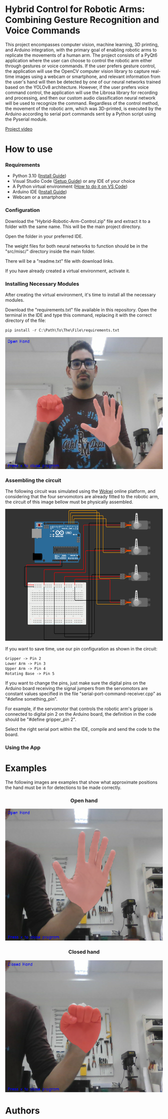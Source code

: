 # Hybrid Control for Robotic Arms: Combining Gesture Recognition and Voice Commands

This project encompasses computer vision, machine learning, 3D printing, and Arduino integration, with the primary goal of enabling robotic arms to replicate the movements of a human arm. The project consists of a PyQt6 application where the user can choose to control the robotic arm either through gestures or voice commands. If the user prefers gesture control, the application will use the OpenCV computer vision library to capture real-time images using a webcam or smartphone, and relevant information from the user's hand will then be detected by one of our neural networks trained based on the YOLOv8 architecture. However, if the user prefers voice command control, the application will use the Librosa library for recording and processing, and then our custom audio classification neural network will be used to recognize the command. Regardless of the control method, the movement of the robotic arm, which was 3D-printed, is executed by the Arduino according to serial port commands sent by a Python script using the Pyserial module.

[Project video](https://github.com/heltonmaia/ECT-proj-roboticArm/assets/4681481/2796c126-4182-4c66-be8b-e16110343908)

# How to use
### **Requirements**
  - Python 3.10 ([Install Guide](https://www.python.org/downloads/release/python-3100/))
  - Visual Studio Code ([Setup Guide](https://code.visualstudio.com/docs/setup/setup-overview)) or any IDE of your choice
  - A Python virtual environment ([How to do it on VS Code](https://code.visualstudio.com/docs/python/environments))
  - Arduino IDE ([Install Guide](https://www.arduino.cc/en/software))
  - Webcam or a smartphone
    
### **Configuration**
Download the "Hybrid-Robotic-Arm-Control.zip" file and extract it to a folder with the same name. This will be the main project directory.

Open the folder in your preferred IDE.

The weight files for both neural networks to function should be in the "src/misc/" directory inside the main folder.

There will be a "readme.txt" file with download links.

If you have already created a virtual environment, activate it.

### **Installing Necessary Modules**

After creating the virtual environment, it's time to install all the necessary modules.

Download the "requirements.txt" file available in this repository. Open the terminal in the IDE and type this command, replacing it with the correct directory of the file:

```python
pip install -r C:\Path\To\The\File\requirements.txt
```

<p align="center"><img src="https://github.com/heltonmaia/ECT-proj-roboticArm/blob/main/images/hand%20detection%20in%20range.png?raw=true" style="width: 600px; height: 420px;"></p>

### **Assembling the circuit**
The following circuit was simulated using the [Wokwi](https://wokwi.com/projects/new/arduino-uno) online platform, and considering that the four servomotors are already fitted to the robotic arm, the circuit of this image bellow must be physically assembled.

<p align="center"><img src="https://github.com/heltonmaia/ECT-proj-roboticArm/blob/main/images/wokwi.PNG?raw=true" style="width: 600px; height: 420px;"></p>

If you want to save time, use our pin configuration as shown in the circuit:

    Gripper -> Pin 2
    Lower Arm -> Pin 3
    Upper Arm -> Pin 4
    Rotating Base -> Pin 5

If you want to change the pins, just make sure the digital pins on the Arduino board receiving the signal jumpers from the servomotors are constant values specified in the file "serial-port-command-receiver.cpp" as "#define something_pin".

For example, if the servomotor that controls the robotic arm's gripper is connected to digital pin 2 on the Arduino board, the definition in the code should be "#define gripper_pin 2".

Select the right serial port within the IDE, compile and send the code to the board.

### **Using the App**


# Examples

The following images are examples that show what approximate positions the hand must be in for detections to be made correctly.
<h3 align="center"><b>Open hand</b></h3>
<p align="center"><img src="https://github.com/heltonmaia/ECT-proj-roboticArm/blob/main/images/open%20hand.png?raw=true" style="width: 600px; height: 420px;"></p>

<h3 align="center"><b>Closed hand</b></h3>
<p align="center"><img src="https://github.com/heltonmaia/ECT-proj-roboticArm/blob/main/images/closed%20hand.png?raw=true" style="width: 600px; height: 420px;"></p>

# Authors
<!---
- [Kennymar Bezera de Oliveira](https://github.com/KennymarOliveira)
- [Thiago Vinicius Cardoso Lopes](https://github.com/thiagoclopes)




Supervisor: [Helton Maia](https://heltonmaia.github.io/heltonmaia/) 

# Acknowledgements

Project developed for educational purposes at the Automation and Robotics Laboratory (LAR) of the School of Science and Technology (ECT) of the Federal University of Rio Grande do Norte (UFRN).

-->
